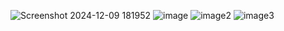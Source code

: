 ![Screenshot 2024-12-09 181952](https://github.com/user-attachments/assets/2ba3c83e-eca5-4a6b-9971-b08e5a9e63c6)
![image](https://github.com/user-attachments/assets/9c182c1f-ce93-4f5d-aa37-94ded121e708)
![image2](https://github.com/user-attachments/assets/99d7679a-e821-43ff-bfef-e6c32b9f5422)
![image3](https://github.com/user-attachments/assets/bc478885-6ad9-46f2-9a9c-5bdad62f17ca)
